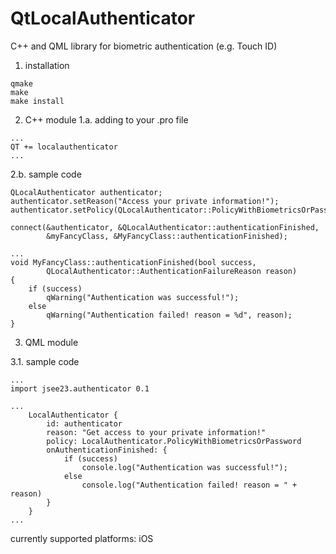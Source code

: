 # QtLocalAuthenticator
C++ and QML library for biometric authentication (e.g. Touch ID)

1. installation
```
qmake
make
make install
```

2. C++ module
   1.a. adding to your .pro file
```
...
QT += localauthenticator
...
``` 
2.b. sample code
```
QLocalAuthenticator authenticator;
authenticator.setReason("Access your private information!");
authenticator.setPolicy(QLocalAuthenticator::PolicyWithBiometricsOrPassword);

connect(&authenticator, &QLocalAuthenticator::authenticationFinished,
        &myFancyClass, &MyFancyClass::authenticationFinished);

...
void MyFancyClass::authenticationFinished(bool success,
        QLocalAuthenticator::AuthenticationFailureReason reason)
{
    if (success)
        qWarning("Authentication was successful!");
    else
        qWarning("Authentication failed! reason = %d", reason);
}
```

3. QML module

3.1. sample code
```
...
import jsee23.authenticator 0.1

...
    LocalAuthenticator {
        id: authenticator
        reason: "Get access to your private information!"
        policy: LocalAuthenticator.PolicyWithBiometricsOrPassword
        onAuthenticationFinished: {
            if (success)
                console.log("Authentication was successful!");
            else
                console.log("Authentication failed! reason = " + reason)
        }
    }
...
```


currently supported platforms: iOS

